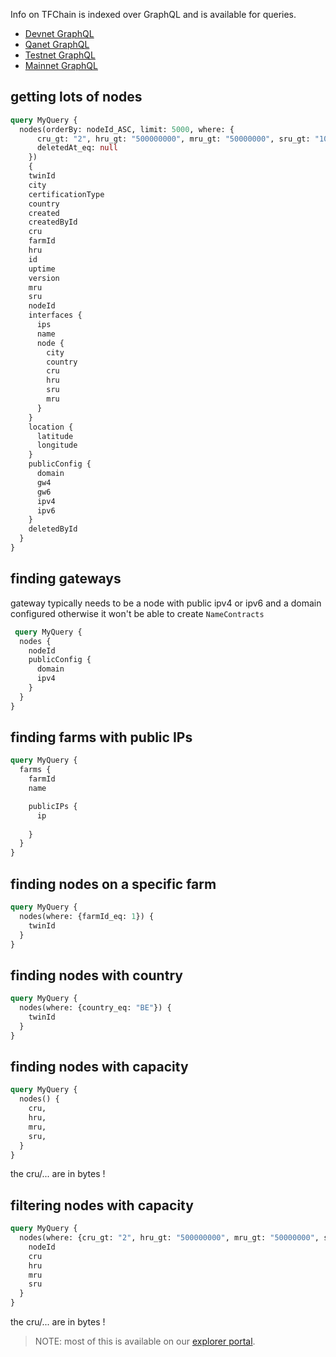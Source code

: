 Info on TFChain is indexed over GraphQL and is available for queries. 

- [Devnet GraphQL](https://graphql.dev.grid.tf/graphql)
- [Qanet GraphQL](https://graphql.qa.grid.tf/graphql)
- [Testnet GraphQL](https://graphql.test.grid.tf/graphql)
- [Mainnet GraphQL](https://graphql.grid.tf/graphql)


## getting lots of nodes

```graphql
query MyQuery {
  nodes(orderBy: nodeId_ASC, limit: 5000, where: {
      cru_gt: "2", hru_gt: "500000000", mru_gt: "50000000", sru_gt: "1000000000", 
      deletedAt_eq: null
    }) 
    {
    twinId
    city
    certificationType
    country
    created
    createdById
    cru
    farmId
    hru
    id
    uptime
    version
    mru
    sru
    nodeId
    interfaces {
      ips
      name
      node {
        city
        country
        cru
        hru
        sru
        mru
      }
    }
    location {
      latitude
      longitude
    }
    publicConfig {
      domain
      gw4
      gw6
      ipv4
      ipv6
    }
    deletedById
  }
}


```

##  finding  gateways

gateway typically needs to be a node with public ipv4 or ipv6 and a domain configured otherwise it won't be able to create `NameContracts`
```graphql
 query MyQuery {
  nodes {
    nodeId
    publicConfig {
      domain
      ipv4
    }
  }
}
```

## finding farms with public IPs

```graphql
query MyQuery {
  farms {
    farmId
    name

    publicIPs {
      ip
      
    }
  }
}

```

## finding nodes on a specific farm


```graphql
query MyQuery {
  nodes(where: {farmId_eq: 1}) {
    twinId
  }
}
```

##  finding nodes  with country

```graphql
query MyQuery {
  nodes(where: {country_eq: "BE"}) {
    twinId
  }
}
```

## finding nodes  with capacity

```graphql
query MyQuery {
  nodes() {
    cru,
    hru,
    mru,
    sru,
  }
}

```

the cru/... are in bytes !

##  filtering nodes with capacity

```graphql
query MyQuery {
  nodes(where: {cru_gt: "2", hru_gt: "500000000", mru_gt: "50000000", sru_gt: "1000000000"}) {
    nodeId
    cru
    hru
    mru
    sru
  }
}

```

the cru/... are in bytes !

> NOTE: most of this is available on our [explorer portal](explorer_home).